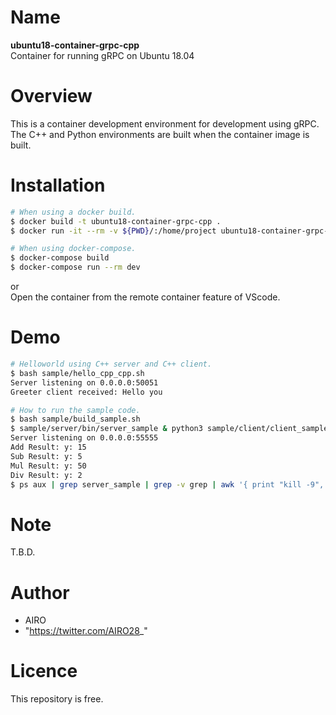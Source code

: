 # Name

__ubuntu18-container-grpc-cpp__  
Container for running gRPC on Ubuntu 18.04  

# Overview
This is a container development environment for development using gRPC.  
The C++ and Python environments are built when the container image is built.  


# Installation

```bash
# When using a docker build.
$ docker build -t ubuntu18-container-grpc-cpp .
$ docker run -it --rm -v ${PWD}/:/home/project ubuntu18-container-grpc-cpp /bin/bash

# When using docker-compose.
$ docker-compose build
$ docker-compose run --rm dev
```
or  
Open the container from the remote container feature of VScode.  

# Demo

```bash
# Helloworld using C++ server and C++ client.
$ bash sample/hello_cpp_cpp.sh
Server listening on 0.0.0.0:50051
Greeter client received: Hello you

# How to run the sample code.
$ bash sample/build_sample.sh
$ sample/server/bin/server_sample & python3 sample/client/client_sample.py 10 5
Server listening on 0.0.0.0:55555
Add Result: y: 15
Sub Result: y: 5
Mul Result: y: 50
Div Result: y: 2
$ ps aux | grep server_sample | grep -v grep | awk '{ print "kill -9", $2 }' | sh
```

# Note

T.B.D.

# Author
- AIRO
- "https://twitter.com/AIRO28_"

# Licence

This repository is free.


